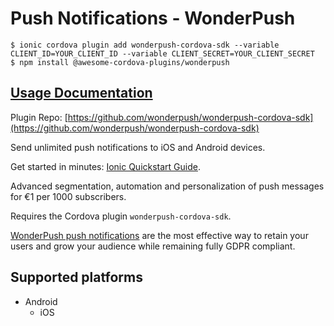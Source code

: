 # Push Notifications - WonderPush

```
$ ionic cordova plugin add wonderpush-cordova-sdk --variable CLIENT_ID=YOUR_CLIENT_ID --variable CLIENT_SECRET=YOUR_CLIENT_SECRET 
$ npm install @awesome-cordova-plugins/wonderpush
```

## [Usage Documentation](https://danielsogl.gitbook.io/awesome-cordova-plugins/plugins/wonderpush/)

Plugin Repo: [https://github.com/wonderpush/wonderpush-cordova-sdk](https://github.com/wonderpush/wonderpush-cordova-sdk)

Send unlimited push notifications to iOS and Android devices.

Get started in minutes: [Ionic Quickstart Guide](https://docs.wonderpush.com/docs/ionic-quickstart).

Advanced segmentation, automation and personalization of push messages for €1 per 1000 subscribers.

Requires the Cordova plugin `wonderpush-cordova-sdk`.

[WonderPush push notifications](https://www.wonderpush.com) are the most effective way
to retain your users and grow your audience while remaining fully GDPR compliant.

## Supported platforms

- Android
  - iOS
  


